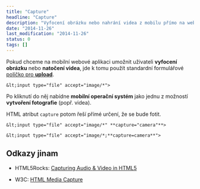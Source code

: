```yaml
---
title: "Capture"
headline: "Capture"
description: "Vyfocení obrázku nebo nahrání videa z mobilu přímo na web."
date: "2014-11-26"
last_modification: "2014-11-26"
status: 0
tags: []
---
```


Pokud chceme na mobilní webové aplikaci umožnit uživateli **vyfocení obrázku** nebo **natočení videa**, jde k tomu použít standardní formulářové [políčko pro **upload**](/input#type-file).

```
&lt;input type="file" accept="image/*">
```

Po kliknutí do něj nabídne **mobilní operační systém** jako jednu z možností **vytvoření fotografie** (popř. videa).

HTML atribut `capture` potom řeší přímé určení, že se bude fotit.

```
&lt;input type="file" accept="image/*" **capture="camera"**>
```

```
&lt;input type="file" accept="image/*;**capture=camera**">
```

## Odkazy jinam

  - HTML5Rocks: [Capturing Audio &amp; Video in HTML5](http://www.html5rocks.com/en/tutorials/getusermedia/intro/)

  - W3C: [HTML Media Capture](http://dev.w3.org/2009/dap/camera/)